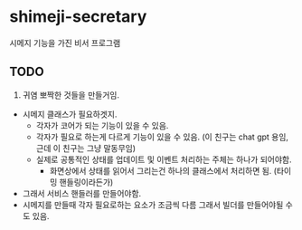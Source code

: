 # shimeji-secretary
시메지 기능을 가진 비서 프로그램


## TODO
1. 귀염 뽀짝한 것들을 만들거임.
- 시메지 클래스가 필요하겟지.
  - 각자가 코어가 되는 기능이 있을 수 있음.
  - 각자가 필요로 하는게 다르게 기능이 있을 수 있음. (이 친구는 chat gpt 용임, 근데 이 친구는 그냥 말동무임)
  - 실제로 공통적인 상태를 업데이트 및 이벤트 처리하는 주체는 하나가 되어야함.
    - 화면상에서 상태를 읽어서 그리는건 하나의 클래스에서 처리하면 됨. (타이밍 핸들링이라든가)
- 그래서 서비스 핸들러를 만들어야함.
- 시메지를 만들때 각자 필요로하는 요소가 조금씩 다름 그래서 빌더를 만들어야될 수도 있음.
